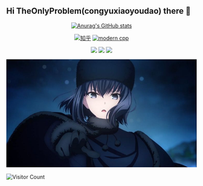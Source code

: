 ## Hi TheOnlyProblem(congyuxiaoyoudao) there 👋

<!-- - 🔭 I’m currently working on ...
- 🌱 I’m currently learning ...
- 👯 I’m looking to collaborate on ...
- 🤔 I’m looking for help with ...
- 💬 Ask me about ...
- 📫 How to reach me: ...
- 😄 Pronouns: ...
- ⚡ Fun fact: ... -->

<div id="title" align=center>


[![Anurag's GitHub stats](https://github-readme-stats.vercel.app/api?username=congyuxiaoyoudao&show_icons=true&theme=tokyonight)]()

[![知乎](https://img.shields.io/badge/%E7%9F%A5%E4%B9%8E-TheOnlyProblem-blue
)](https://www.zhihu.com/people/the-only-problem) [![modern cpp](https://img.shields.io/badge/code-Modern%20C++-blue)](https://learn.microsoft.com/zh-cn/cpp/cpp/welcome-back-to-cpp-modern-cpp) 

![](https://img.shields.io/badge/讨厌-学习-yellow) 
![](https://img.shields.io/badge/性格-开朗-red) 
![](https://img.shields.io/badge/爱好-二次元-red)

![Alice Kuonji](image/AliceKuonji.jpg)
</div>



![Visitor Count](https://profile-counter.glitch.me/congyuxiaoyoudao/count.svg)
